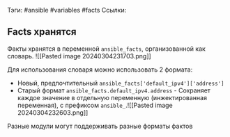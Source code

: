 Тэги: #ansible #variables #facts
Ссылки: 

## Facts хранятся 
Факты хранятся в переменной `ansible_facts`, организованной как словарь. 
![[Pasted image 20240304231703.png]]

Для использования словаря можно использовать 2 формата:
- Новый, предпочтительный `ansible_facts['default_ipv4']['address']`
- Старый формат `ansible_facts.default_ipv4.address` - Сохраняет каждое значение в отдельную переменную (инжектированная переменная), с префиксом `ansible_`.![[Pasted image 20240304232603.png]]

Разные модули могут поддерживать разные форматы фактов
